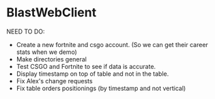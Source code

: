# BlastWebClient
NEED TO DO:
 - Create a new fortnite and csgo account. (So we can get their career stats when we demo)
 - Make directories general
 - Test CSGO and Fortnite to see if data is accurate. 
 - Display timestamp on top of table and not in the table.
 - Fix Alex's change requests
 - Fix table orders positionings (by timestamp and not vertical)